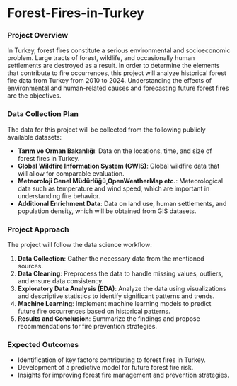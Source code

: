 # Forest-Fires-in-Turkey

### Project Overview
In Turkey, forest fires constitute a serious environmental and socioeconomic problem. Large tracts of forest, wildlife, and occasionally human settlements are destroyed as a result. In order to determine the elements that contribute to fire occurrences, this project will analyze historical forest fire data from Turkey from 2010 to 2024. Understanding the effects of environmental and human-related causes and forecasting future forest fires are the objectives.

### Data Collection Plan
The data for this project will be collected from the following publicly available datasets:
- **Tarım ve Orman Bakanlığı**: Data on the locations, time, and size of forest fires in Turkey.
- **Global Wildfire Information System (GWIS)**: Global wildfire data that will allow for comparable evaluation.
- **Meteoroloji Genel Müdürlüğü,OpenWeatherMap etc.**: Meteorological data such as temperature and wind speed, which are important in understanding fire behavior.
- **Additional Enrichment Data**: Data on land use, human settlements, and population density, which will be obtained from GIS datasets.



### Project Approach
The project will follow the data science workflow:
1. **Data Collection**: Gather the necessary data from the mentioned sources.
2. **Data Cleaning**: Preprocess the data to handle missing values, outliers, and ensure data consistency.
3. **Exploratory Data Analysis (EDA)**: Analyze the data using visualizations and descriptive statistics to identify significant patterns and trends.
4. **Machine Learning**: Implement machine learning models to predict future fire occurrences based on historical patterns.
5. **Results and Conclusion**: Summarize the findings and propose recommendations for fire prevention strategies.

### Expected Outcomes
- Identification of key factors contributing to forest fires in Turkey.
- Development of a predictive model for future forest fire risk.
- Insights for improving forest fire management and prevention strategies.




